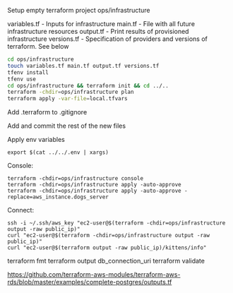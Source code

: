 Setup empty terraform project ops/infrastructure

variables.tf - Inputs for infrastructure
main.tf - File with all future infrastructure resources
output.tf - Print results of provisioned infrastructure
versions.tf - Specification of providers and versions of terraform. See below

```bash
cd ops/infrastructure
touch variables.tf main.tf output.tf versions.tf
tfenv install
tfenv use
cd ops/infrastructure && terraform init && cd ../..
terraform -chdir=ops/infrastructure plan
terraform apply -var-file=local.tfvars
```

Add .terraform to .gitignore

Add and commit the rest of the new files

Apply env variables
```
export $(cat ../../.env | xargs)
```

Console:
```
terraform -chdir=ops/infrastructure console
terraform -chdir=ops/infrastructure apply -auto-approve
terraform -chdir=ops/infrastructure apply -auto-approve -replace=aws_instance.dogs_server
```

Connect:
```
ssh -i ~/.ssh/aws_key "ec2-user@$(terraform -chdir=ops/infrastructure output -raw public_ip)"
curl "ec2-user@$(terraform -chdir=ops/infrastructure output -raw public_ip)"
curl "ec2-user@$(terraform output -raw public_ip)/kittens/info"
```
terraform fmt
terraform output db_connection_uri
terraform validate

https://github.com/terraform-aws-modules/terraform-aws-rds/blob/master/examples/complete-postgres/outputs.tf
